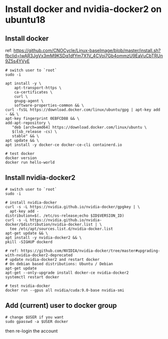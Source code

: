 # Install docker and nvidia-docker2 on ubuntu18

## Install docker

ref:
https://github.com/CNOCycle/Linux-baseImage/blob/master/install.sh?fbclid=IwAR3JgVx3mM9KSDq1dfYm7X1V_4CVoi7Gb4ommzU9EaVuCbTRUn9Z5s4YVyE

```
# switch user to `root`
sudo -i

apt install -y \
    apt-transport-https \
    ca-certificates \
    curl \
    gnupg-agent \
    software-properties-common && \
curl -fsSL https://download.docker.com/linux/ubuntu/gpg | apt-key add - && \
apt-key fingerprint 0EBFCD88 && \
add-apt-repository \
   "deb [arch=amd64] https://download.docker.com/linux/ubuntu \
   $(lsb_release -cs) \
   stable" && \
apt update && \
apt install -y docker-ce docker-ce-cli containerd.io

# test docker
docker version
docker run hello-world
```

## Install nvidia-docker2
```
# switch user to `root`
sudo -i

# install nvidia-docker
curl -s -L https://nvidia.github.io/nvidia-docker/gpgkey | \
  apt-key add -
distribution=$(. /etc/os-release;echo $ID$VERSION_ID)
curl -s -L https://nvidia.github.io/nvidia-docker/$distribution/nvidia-docker.list | \
  tee /etc/apt/sources.list.d/nvidia-docker.list
apt-get update && \
apt install -y nvidia-docker2 && \
pkill -SIGHUP dockerd

# ref: https://github.com/NVIDIA/nvidia-docker/tree/master#upgrading-with-nvidia-docker2-deprecated
# update nvidia-docker2 and restart docker
# On debian based distributions: Ubuntu / Debian
apt-get update
apt-get --only-upgrade install docker-ce nvidia-docker2
systemctl restart docker

# test nvidia-docker
docker run --gpus all nvidia/cuda:9.0-base nvidia-smi
```

## Add (current) user to docker group
```
# change $USER if you want
sudo gpasswd -a $USER docker
```
then re-login the account